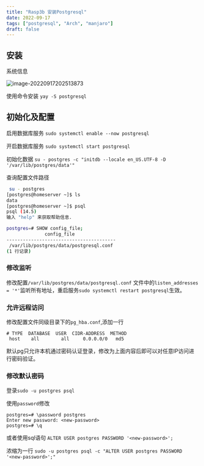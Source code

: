 ```yaml
---
title: "Rasp3b 安装Postgresql"
date: 2022-09-17
tags: ["postgresql", "Arch", "manjaro"]
draft: false
---
```




## 安装

系统信息

![image-20220917202513873](https://assets.czyt.tech/img/rasp3binfo.png)



使用命令安装 `yay -S postgresql`

## 初始化及配置

启用数据库服务 `sudo systemctl enable --now postgresql`

开启数据库服务 `sudo systemctl start postgresql`

初始化数据 `su - postgres -c "initdb --locale en_US.UTF-8 -D '/var/lib/postgres/data'"`

查询配置文件路径

```bash
 su - postgres
[postgres@homeserver ~]$ ls
data
[postgres@homeserver ~]$ psql
psql (14.5)
输入 "help" 来获取帮助信息.

postgres=# SHOW config_file;
              config_file
----------------------------------------
 /var/lib/postgres/data/postgresql.conf
(1 行记录)
```

### 修改监听

修改配置`/var/lib/postgres/data/postgresql.conf` 文件中的`listen_addresses = '*'`监听所有地址，重启服务`sudo systemctl restart postgresql`生效。

### 允许远程访问

修改配置文件同级目录下的`pg_hba.conf`,添加一行

```
# TYPE  DATABASE  USER  CIDR-ADDRESS  METHOD
 host 	 all  		all 	0.0.0.0/0	md5
```

默认pg只允许本机通过密码认证登录，修改为上面内容后即可以对任意IP访问进行密码验证。

### 修改默认密码

登录`sudo -u postgres psql`

使用`password`修改

```none
postgres=# \password postgres
Enter new password: <new-password>
postgres=# \q
```

或者使用sql语句 `ALTER USER postgres PASSWORD '<new-password>';`

浓缩为一行 `sudo -u postgres psql -c "ALTER USER postgres PASSWORD '<new-password>';"`
